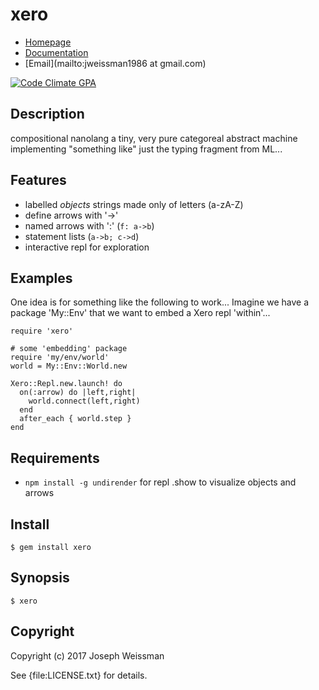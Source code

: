 # xero

* [Homepage](https://rubygems.org/gems/xero)
* [Documentation](http://rubydoc.info/gems/xero/frames)
* [Email](mailto:jweissman1986 at gmail.com)

[![Code Climate GPA](https://codeclimate.com/github//xero/badges/gpa.svg)](https://codeclimate.com/github//xero)

## Description

compositional nanolang
a tiny, very pure categoreal abstract machine
implementing "something like" just the typing fragment from ML...

## Features

  - labelled *objects* strings made only of letters (a-zA-Z)
  - define arrows with '->'
  - named arrows with ':' (`f: a->b`)
  - statement lists (`a->b; c->d`)
  - interactive repl for exploration

## Examples

  One idea is for something like the following to work... Imagine we have a package
  'My::Env' that we want to embed a Xero repl 'within'...

    require 'xero'

    # some 'embedding' package
    require 'my/env/world'
    world = My::Env::World.new

    Xero::Repl.new.launch! do
      on(:arrow) do |left,right|
        world.connect(left,right)
      end
      after_each { world.step }
    end

## Requirements

  - `npm install -g undirender` for repl .show to visualize objects and arrows

## Install

    $ gem install xero

## Synopsis

    $ xero

## Copyright

Copyright (c) 2017 Joseph Weissman

See {file:LICENSE.txt} for details.
